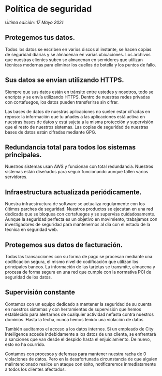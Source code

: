 # Política de seguridad

*Última edición: 17 Mayo 2021*

## Protegemos tus datos.

Todos los datos se escriben en varios discos al instante, se hacen copias de seguridad diarias y se almacenan en varias ubicaciones. Los archivos que nuestras clientes suben se almacenan en servidores que utilizan técnicas modernas para eliminar los cuellos de botella y los puntos de fallo.

## Sus datos se envían utilizando HTTPS.

Siempre que sus datos están en tránsito entre ustedes y nosotros, todo se encripta y se envía utilizando HTTPS. Dentro de nuestras redes privadas con cortafuegos, los datos pueden transferirse sin cifrar.

Las bases de datos de nuestras aplicaciones no suelen estar cifradas en reposo: la información que tu añades a las aplicaciones está activa en nuestras bases de datos y está sujeta a la misma protección y supervisión que el resto de nuestros sistemas. Las copias de seguridad de nuestras bases de datos están cifradas mediante GPG.

## Redundancia total para todos los sistemas principales.

Nuestros sistemas usan AWS y funcionan con total redundancia. Nuestros sistemas están diseñados para seguir funcionando aunque fallen varios servidores.

## Infraestructura actualizada periódicamente.

Nuestra infraestructura de software se actualiza regularmente con los últimos parches de seguridad. Nuestros productos se ejecutan en una red dedicada que se bloquea con cortafuegos y se supervisa cuidadosamente. Aunque la seguridad perfecta es un objetivo en movimiento, trabajamos con investigadores de seguridad para mantenernos al día con el estado de la técnica en seguridad web.

## Protegemos sus datos de facturación.

Todas las transacciones con su forma de pago se procesan mediante una codificación segura, el mismo nivel de codificación que utilizan los principales bancos. La información de las tarjetas se transmite, almacena y procesa de forma segura en una red que cumple con la normativa PCI de seguridad de los datos.

## Supervisión constante

Contamos con un equipo dedicado a mantener la seguridad de su cuenta en nuestros sistemas y con herramientas de supervisión que hemos establecido para alertarnos de cualquier actividad nefasta contra nuestros dominios. Hasta la fecha, nunca hemos tenido una violación de datos.

También auditamos el acceso a los datos internos. Si un empleado de City Intelligence accede indebidamente a los datos de una clienta, se enfrentará a sanciones que van desde el despido hasta el enjuiciamiento. De nuevo, esto no ha ocurrido.

Contamos con procesos y defensas para mantener nuestra racha de 0 violaciones de datos. Pero en la desafortunada circunstancia de que alguien malintencionado realice un ataque con éxito, notificaremos inmediatamente a todos los clientes afectados.
